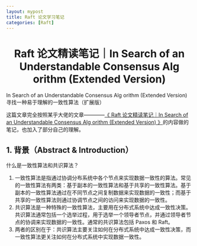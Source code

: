 ```yaml
---
layout: mypost
title: Raft 论文学习笔记
categories: [Raft]
---
```


# <center> Raft 论文精读笔记｜In Search of an Understandable Consensus Alg orithm (Extended Version) </center>

>
In Search of an Understandable Consensus Alg orithm (Extended Version)
寻找⼀种易于理解的⼀致性算法（扩展版）

这篇文章完全按照某乎大佬的文章————<a href="https://zhuanlan.zhihu.com/p/514512060?utm_id=0">《 Raft 论文精读笔记｜In Search of an Understandable Consensus Alg orithm (Extended Version) 》</a>的内容做的笔记，也加入了部分自己的理解。

## 1. 背景（Abstract & Introduction）

什么是一致性算法和共识算法？

<ol>
  <li>一致性算法是指通过协调分布系统中各个节点来实现数据一致性的算法。常见的一致性算法有两类：基于副本的一致性算法和基于共享的一致性算法。基于副本的一致性算法通过在不同节点之间复制数据来实现数据的一致性；而基于共享的一致性算法则通过协调节点之间的访问来实现数据的一致性。</li>
  <li>共识算法是一种特殊的一致性算法，主要用在分布式系统中达成一致性决策。共识算法通常包括一个选举过程，用于选举一个领导者节点，并通过领导者节点的协调来实现数据的一致性。通常的共识算法包括 Paxos 和 Raft。</li>
  <li>两者的区别在于：共识算法主要关注如何在分布式系统中达成一致性决策，而一致性算法更关注如何在分布式系统中实现数据一致性。</li>
</ol>




